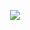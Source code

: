 <p align="center">
  <img src="https://github.com/user-attachments/assets/ff58f605-db4d-452b-bf90-0d8cef154109">
</p>
